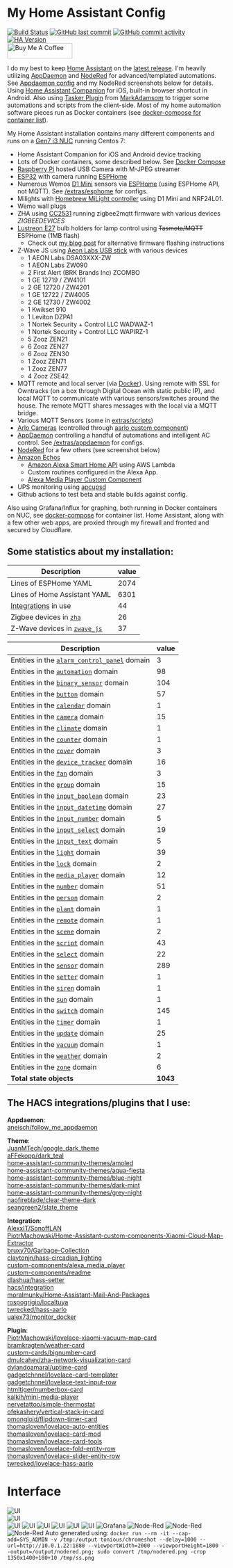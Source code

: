 # My Home Assistant Config
[![Build Status](https://github.com/aneisch/home-assistant-config/actions/workflows/check-ha-release-compatibility.yml/badge.svg)](https://github.com/aneisch/home-assistant-config/actions)
[![GitHub last commit](https://img.shields.io/github/last-commit/aneisch/home-assistant-config)](https://github.com/aneisch/home-assistant-config/commits/master)
[![GitHub commit activity](https://img.shields.io/github/commit-activity/y/aneisch/home-assistant-config)](https://github.com/aneisch/home-assistant-config/graphs/commit-activity)
[![HA Version](https://img.shields.io/badge/Running%20Home%20Assistant-2022.11.3%20(Latest)-brightgreen)](https://github.com/home-assistant/home-assistant/releases/latest)
<br><a href="https://www.buymeacoffee.com/aneisch" target="_blank"><img src="https://cdn.buymeacoffee.com/buttons/default-black.png" width="150px" height="35px" alt="Buy Me A Coffee" style="height: 35px !important;width: 150px !important;" ></a>


I do my best to keep [Home Assistant](https://github.com/home-assistant/home-assistant) on the [latest release](https://github.com/home-assistant/home-assistant/releases/latest). I'm heavily utilizing [AppDaemon](http://appdaemon.readthedocs.io/en/latest/) and [NodeRed](https://flows.nodered.org/node/node-red-contrib-home-assistant-websocket) for advanced/templated automations. See [Appdaemon config](https://github.com/aneisch/home-assistant-config/tree/master/extras/appdaemon) and my NodeRed screenshots below for details. Using [Home Assistant Companion](https://itunes.apple.com/us/app/home-assistant-companion/id1099568401?mt=8) for iOS, built-in browser shortcut in Android. Also using [Tasker Plugin](https://github.com/MarkAdamson/home-assistant-plugin-for-tasker) from [MarkAdamsom](https://github.com/MarkAdamson) to trigger some automations and scripts from the client-side. Most of my home automation software pieces run as Docker containers (see [docker-compose for container list](https://github.com/aneisch/home-assistant-config/tree/master/extras/docker-compose)). 

My Home Assistant installation contains many different components and runs on a [Gen7 i3 NUC](https://amzn.to/2K0vab6) running Centos 7:

- Home Assistant Companion for iOS and Android device tracking
- Lots of Docker containers, some described below. See [Docker Compose](https://github.com/aneisch/home-assistant-config/tree/master/extras/docker-compose)
- [Raspberry Pi](https://amzn.to/3oAyKrp) hosted USB Camera with M-JPEG streamer
- [ESP32](https://amzn.to/3gocrT9) with camera running [ESPHome](https://esphome.io/)
- Numerous Wemos [D1 Mini](https://amzn.to/39XyIps) sensors via [ESPHome](https://esphome.io/components/api.html) (using ESPHome API, not MQTT). See [/extras/esphome](https://github.com/aneisch/home-assistant-config/tree/master/extras/esphome) for configs. 
- Milights with [Homebrew MiLight controller](http://blog.christophermullins.com/2017/02/11/milight-wifi-gateway-emulator-on-an-esp8266/) using D1 Mini and NRF24L01. 
- Wemo wall plugs
- ZHA using [CC2531](https://amzn.to/2L5xKNB) running zigbee2mqtt firmware with various devices
_ZIGBEEDEVICES_
- [Lustreon E27](https://www.banggood.com/LUSTREON-E27-Smart-WiFi-Bulb-Adapter-Socket-Lamp-Holder-Work-With-Alexa-Google-Home-IFTTT-AC85-265V-p-1285550.html) bulb holders for lamp control using ~~Tasmota/MQTT~~ ESPHome (1MB flash)
  - Check out [my blog post](http://blog.aneis.ch/2019/01/tuya-convert-for-lustreon.html) for alternative firmware flashing instructions
- Z-Wave JS using [Aeon Labs USB stick](https://amzn.to/39cmb1b) with various devices
  - 1 AEON Labs DSA03XXX-ZW
  - 1 AEON Labs ZW090
  - 2 First Alert (BRK Brands Inc) ZCOMBO
  - 1 GE 12719 / ZW4101
  - 2 GE 12720 / ZW4201
  - 1 GE 12722 / ZW4005
  - 2 GE 12730 / ZW4002
  - 1 Kwikset 910
  - 1 Leviton DZPA1
  - 1 Nortek Security + Control LLC WADWAZ-1
  - 1 Nortek Security + Control LLC WAPIRZ-1
  - 5 Zooz ZEN21
  - 6 Zooz ZEN27
  - 6 Zooz ZEN30
  - 1 Zooz ZEN71
  - 1 Zooz ZEN77
  - 4 Zooz ZSE42
- MQTT remote and local server (via [Docker](https://github.com/aneisch/home-assistant-config/tree/master/extras/docker-compose)). Using remote with SSL for Owntracks (on a box through Digital Ocean with static public IP), and local MQTT to communicate with various sensors/switches around the house. The remote MQTT shares messages with the local via a MQTT bridge.
- Various MQTT Sensors (some in [extras/scripts](https://github.com/aneisch/home-assistant-config/tree/master/extras/scripts))
- [Arlo Cameras](https://amzn.to/2VOXXlM) (controlled through [aarlo custom component](https://github.com/twrecked/hass-aarlo))
- [AppDaemon](https://appdaemon.readthedocs.io/en/latest/) controlling a handful of automations and intelligent AC control. See [/extras/appdaemon](https://github.com/aneisch/home-assistant-config/tree/master/extras/appdaemon) for configs.
- [NodeRed](https://flows.nodered.org/node/node-red-contrib-home-assistant-websocket) for a few others (see screenshot below)
- [Amazon Echos](https://amzn.to/2VLPPm0)
  - [Amazon Alexa Smart Home API](https://www.home-assistant.io/components/alexa.smart_home/) using AWS Lambda 
  - Custom routines configured in the Alexa App.
  - [Alexa Media Player Custom Component](https://github.com/keatontaylor/alexa_media_player)
- UPS monitoring using [apcupsd](https://github.com/gersilex/apcupsd-docker)
- Github actions to test beta and stable builds against config.

Also using Grafana/Influx for graphing, both running in Docker containers on NUC, see [docker-compose](https://github.com/aneisch/home-assistant-config/tree/master/extras/docker-compose) for container list. Home Assistant, along with a few other web apps, are proxied through my firewall and fronted and secured by Cloudflare.
 

## Some statistics about my installation:
Description | value
-- | --
Lines of ESPHome YAML | 2074
Lines of Home Assistant YAML | 6301
[Integrations](https://www.home-assistant.io/integrations/) in use | 44
Zigbee devices in [`zha`](https://www.home-assistant.io/integrations/zha/) | 26
Z-Wave devices in [`zwave_js`](https://www.home-assistant.io/integrations/zwave_js/) | 37
 
Description | value
-- | --
Entities in the [`alarm_control_panel`](https://www.home-assistant.io/components/alarm_control_panel) domain | 3
Entities in the [`automation`](https://www.home-assistant.io/components/automation) domain | 98
Entities in the [`binary_sensor`](https://www.home-assistant.io/components/binary_sensor) domain | 104
Entities in the [`button`](https://www.home-assistant.io/components/button) domain | 57
Entities in the [`calendar`](https://www.home-assistant.io/components/calendar) domain | 1
Entities in the [`camera`](https://www.home-assistant.io/components/camera) domain | 15
Entities in the [`climate`](https://www.home-assistant.io/components/climate) domain | 1
Entities in the [`counter`](https://www.home-assistant.io/components/counter) domain | 1
Entities in the [`cover`](https://www.home-assistant.io/components/cover) domain | 3
Entities in the [`device_tracker`](https://www.home-assistant.io/components/device_tracker) domain | 16
Entities in the [`fan`](https://www.home-assistant.io/components/fan) domain | 3
Entities in the [`group`](https://www.home-assistant.io/components/group) domain | 15
Entities in the [`input_boolean`](https://www.home-assistant.io/components/input_boolean) domain | 23
Entities in the [`input_datetime`](https://www.home-assistant.io/components/input_datetime) domain | 27
Entities in the [`input_number`](https://www.home-assistant.io/components/input_number) domain | 5
Entities in the [`input_select`](https://www.home-assistant.io/components/input_select) domain | 19
Entities in the [`input_text`](https://www.home-assistant.io/components/input_text) domain | 5
Entities in the [`light`](https://www.home-assistant.io/components/light) domain | 39
Entities in the [`lock`](https://www.home-assistant.io/components/lock) domain | 2
Entities in the [`media_player`](https://www.home-assistant.io/components/media_player) domain | 12
Entities in the [`number`](https://www.home-assistant.io/components/number) domain | 51
Entities in the [`person`](https://www.home-assistant.io/components/person) domain | 2
Entities in the [`plant`](https://www.home-assistant.io/components/plant) domain | 1
Entities in the [`remote`](https://www.home-assistant.io/components/remote) domain | 1
Entities in the [`scene`](https://www.home-assistant.io/components/scene) domain | 2
Entities in the [`script`](https://www.home-assistant.io/components/script) domain | 43
Entities in the [`select`](https://www.home-assistant.io/components/select) domain | 22
Entities in the [`sensor`](https://www.home-assistant.io/components/sensor) domain | 289
Entities in the [`setter`](https://www.home-assistant.io/components/setter) domain | 1
Entities in the [`siren`](https://www.home-assistant.io/components/siren) domain | 1
Entities in the [`sun`](https://www.home-assistant.io/components/sun) domain | 1
Entities in the [`switch`](https://www.home-assistant.io/components/switch) domain | 145
Entities in the [`timer`](https://www.home-assistant.io/components/timer) domain | 1
Entities in the [`update`](https://www.home-assistant.io/components/update) domain | 25
Entities in the [`vacuum`](https://www.home-assistant.io/components/vacuum) domain | 1
Entities in the [`weather`](https://www.home-assistant.io/components/weather) domain | 2
Entities in the [`zone`](https://www.home-assistant.io/components/zone) domain | 6
**Total state objects** | **1043**
## The HACS integrations/plugins that I use:
**Appdaemon**:<br>
[aneisch/follow_me_appdaemon](https://github.com/aneisch/follow_me_appdaemon)<br>

**Theme**:<br>
[JuanMTech/google_dark_theme](https://github.com/JuanMTech/google_dark_theme)<br>
[aFFekopp/dark_teal](https://github.com/aFFekopp/dark_teal)<br>
[home-assistant-community-themes/amoled](https://github.com/home-assistant-community-themes/amoled)<br>
[home-assistant-community-themes/aqua-fiesta](https://github.com/home-assistant-community-themes/aqua-fiesta)<br>
[home-assistant-community-themes/blue-night](https://github.com/home-assistant-community-themes/blue-night)<br>
[home-assistant-community-themes/dark-mint](https://github.com/home-assistant-community-themes/dark-mint)<br>
[home-assistant-community-themes/grey-night](https://github.com/home-assistant-community-themes/grey-night)<br>
[naofireblade/clear-theme-dark](https://github.com/naofireblade/clear-theme-dark)<br>
[seangreen2/slate_theme](https://github.com/seangreen2/slate_theme)<br>

**Integration**:<br>
[AlexxIT/SonoffLAN](https://github.com/AlexxIT/SonoffLAN)<br>
[PiotrMachowski/Home-Assistant-custom-components-Xiaomi-Cloud-Map-Extractor](https://github.com/PiotrMachowski/Home-Assistant-custom-components-Xiaomi-Cloud-Map-Extractor)<br>
[bruxy70/Garbage-Collection](https://github.com/bruxy70/Garbage-Collection)<br>
[claytonjn/hass-circadian_lighting](https://github.com/claytonjn/hass-circadian_lighting)<br>
[custom-components/alexa_media_player](https://github.com/custom-components/alexa_media_player)<br>
[custom-components/readme](https://github.com/custom-components/readme)<br>
[dlashua/hass-setter](https://github.com/dlashua/hass-setter)<br>
[hacs/integration](https://github.com/hacs/integration)<br>
[moralmunky/Home-Assistant-Mail-And-Packages](https://github.com/moralmunky/Home-Assistant-Mail-And-Packages)<br>
[rospogrigio/localtuya](https://github.com/rospogrigio/localtuya)<br>
[twrecked/hass-aarlo](https://github.com/twrecked/hass-aarlo)<br>
[ualex73/monitor_docker](https://github.com/ualex73/monitor_docker)<br>

**Plugin**:<br>
[PiotrMachowski/lovelace-xiaomi-vacuum-map-card](https://github.com/PiotrMachowski/lovelace-xiaomi-vacuum-map-card)<br>
[bramkragten/weather-card](https://github.com/bramkragten/weather-card)<br>
[custom-cards/bignumber-card](https://github.com/custom-cards/bignumber-card)<br>
[dmulcahey/zha-network-visualization-card](https://github.com/dmulcahey/zha-network-visualization-card)<br>
[dylandoamaral/uptime-card](https://github.com/dylandoamaral/uptime-card)<br>
[gadgetchnnel/lovelace-card-templater](https://github.com/gadgetchnnel/lovelace-card-templater)<br>
[gadgetchnnel/lovelace-text-input-row](https://github.com/gadgetchnnel/lovelace-text-input-row)<br>
[htmltiger/numberbox-card](https://github.com/htmltiger/numberbox-card)<br>
[kalkih/mini-media-player](https://github.com/kalkih/mini-media-player)<br>
[nervetattoo/simple-thermostat](https://github.com/nervetattoo/simple-thermostat)<br>
[ofekashery/vertical-stack-in-card](https://github.com/ofekashery/vertical-stack-in-card)<br>
[pmongloid/flipdown-timer-card](https://github.com/pmongloid/flipdown-timer-card)<br>
[thomasloven/lovelace-auto-entities](https://github.com/thomasloven/lovelace-auto-entities)<br>
[thomasloven/lovelace-card-mod](https://github.com/thomasloven/lovelace-card-mod)<br>
[thomasloven/lovelace-card-tools](https://github.com/thomasloven/lovelace-card-tools)<br>
[thomasloven/lovelace-fold-entity-row](https://github.com/thomasloven/lovelace-fold-entity-row)<br>
[thomasloven/lovelace-slider-entity-row](https://github.com/thomasloven/lovelace-slider-entity-row)<br>
[twrecked/lovelace-hass-aarlo](https://github.com/twrecked/lovelace-hass-aarlo)<br>


# Interface
![UI](images/screenshot1.png)  
![UI](images/screenshot2.png)  
![UI](images/screenshot3.png)
![UI](images/screenshot4.png)
![UI](images/screenshot5.png)
![UI](images/screenshot6.png)
![UI](images/screenshot7.png)
![UI](images/screenshot8.png)
![Grafana](images/grafana.png)
![Node-Red](images/nodered_1.png)
![Node-Red](images/nodered_2.png)
![Node-Red](images/nodered_3.png)
Auto generated using: `docker run --rm -it --cap-add=SYS_ADMIN -v /tmp:/output tonious/chromeshot --delay=1000 --url=http://10.0.1.22:1880 --viewportWidth=2000 --viewportHeight=1800 --output=/output/nodered.png; sudo convert /tmp/nodered.png -crop 1350x1400+180+10 /tmp/ss.png`
